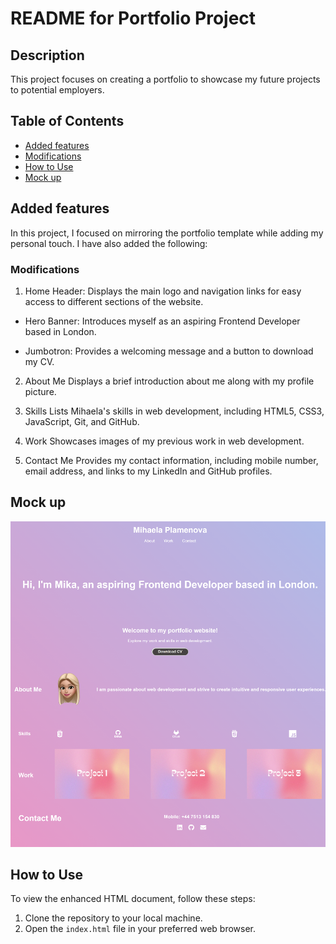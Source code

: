 # README for Portfolio Project

## Description

This project focuses on creating a portfolio to showcase my future projects to potential employers.  

## Table of Contents

* [Added features](#changes-made)
* [Modifications](#html-modifications)
* [How to Use](#how-to-use)
* [Mock up](#mock-up)


## Added features

In this project, I focused on mirroring the portfolio template while adding my personal touch. I have also added the following:

### Modifications

1. Home
Header: Displays the main logo and navigation links for easy access to different sections of the website.

- Hero Banner: Introduces myself as an aspiring Frontend Developer based in London.

- Jumbotron: Provides a welcoming message and a button to download my CV.

2. About Me
Displays a brief introduction about me along with my profile picture.

3. Skills
Lists Mihaela's skills in web development, including HTML5, CSS3, JavaScript, Git, and GitHub.

4. Work
Showcases images of my previous work in web development.

5. Contact Me
Provides my contact information, including mobile number, email address, and links to my LinkedIn and GitHub profiles.

## Mock up  

![Screenshot](/images/screenshot.png)

## How to Use

To view the enhanced HTML document, follow these steps:
1. Clone the repository to your local machine.
2. Open the `index.html` file in your preferred web browser.
